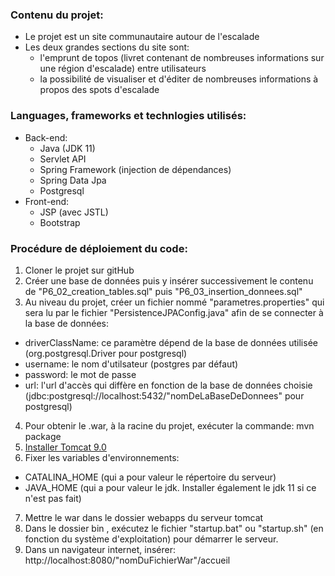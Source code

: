 ### Contenu du projet:
* Le projet est un site communautaire autour de l'escalade
* Les deux grandes sections du site sont:
  * l'emprunt de topos (livret contenant de nombreuses informations sur une région d'escalade) entre utilisateurs
  * la possibilité de visualiser et d'éditer de nombreuses informations à propos des spots d'escalade

### Languages, frameworks et technlogies utilisés:
* Back-end:
  * Java (JDK 11)
  * Servlet API
  * Spring Framework (injection de dépendances)
  * Spring Data Jpa 
  * Postgresql
* Front-end:
  * JSP (avec JSTL)
  * Bootstrap
  
### Procédure de déploiement du code:
1. Cloner le projet sur gitHub
2. Créer une base de données puis y insérer successivement le contenu de "P6_02_creation_tables.sql" puis "P6_03_insertion_donnees.sql"
3. Au niveau du projet, créer un fichier nommé "parametres.properties" qui sera lu par le fichier "PersistenceJPAConfig.java" afin de se connecter à la base de données:
 * driverClassName: ce paramètre dépend de la base de données utilisée (org.postgresql.Driver pour postgresql)
 * username: le nom d'utilsateur (postgres par défaut)
 * password: le mot de passe
 * url: l'url d'accès qui diffère en fonction de la base de données choisie (jdbc:postgresql://localhost:5432/"nomDeLaBaseDeDonnees" pour postgresql)
4. Pour obtenir le .war, à la racine du projet, exécuter la commande: mvn package
5. [Installer Tomcat 9.0](https://tomcat.apache.org/download-90.cgi)
6. Fixer les variables d'environnements:
  * CATALINA_HOME (qui a pour valeur le répertoire du serveur)
  * JAVA_HOME (qui a pour valeur le jdk. Installer également le jdk 11 si ce n'est pas fait)
7. Mettre le war dans le dossier webapps du serveur tomcat
8. Dans le dossier bin , exécutez le fichier "startup.bat" ou "startup.sh" 
    (en fonction du système d'exploitation) pour démarrer le serveur.
9. Dans un navigateur internet, insérer: http://localhost:8080/"nomDuFichierWar"/accueil
